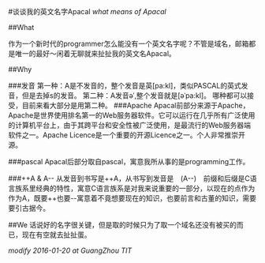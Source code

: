 
#谈谈我的英文名字Apacal *what means of Apacal*


##What

作为一个新时代的programmer怎么能没有一个英文名字呢？不管是域名，邮箱都是唯一的最好～闲着无聊就来扯扯我的英文名Apacal。

##Why

###发音
第一种：A是不发音的，整个发音是英[pa:kl]，类似PASCAL的英式发音，但是去掉s的发音。
第二种：A发音əˈ,整个发音就是[əˈpa:kl]。
哪种都可以接受，目前来看大部分是用第二种。
###Apache
Apacal前部分来源于Apache，Apache是世界使用排名第一的Web服务器软件。它可以运行在几乎所有广泛使用的计算机平台上，由于其跨平台和安全性被广泛使用，是最流行的Web服务器端软件之一。Apache Licence是一个重要的开源Licence之一。个人非常推崇开源。


###pascal
Apacal后部分取自pascal，寓意我所从事的是programming工作。

###++A & A--
从发音到书写是++A，从书写到发音是　(A--)　前缀和后缀是C语言族系里经典的特性，寓意C语言族系是对我来说重要的一部分，以现在的点作为作为A，既要++也要--寓意着不竟想要现在的知识，也要前言和古董的知识，需要要引古据今。

##We
话说好的名字很关键，但是取的时候只为了取一个域名还没有被买的而已，现在有空就去扯扯蛋。

*modify 2016-01-20 at GuangZhou TIT*
